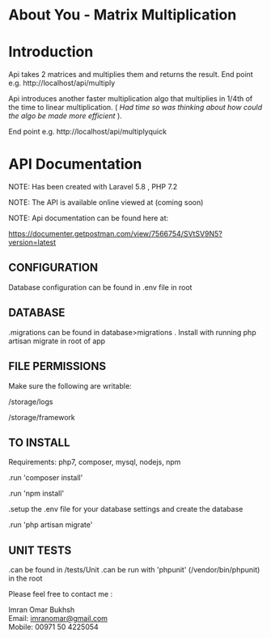 <p align="center">
<h1>About You - Matrix Multiplication</h1>

<p align="center">
    
Introduction
=============

Api takes 2 matrices and multiplies them and returns the result. End point e.g. http://localhost/api/multiply

Api introduces another faster multiplication algo that multiplies in 1/4th of the time to linear multiplication.  (<i> Had time so was thinking about how could the algo be made more efficient</i> ).

End point e.g. http://localhost/api/multiplyquick

API Documentation
=============

NOTE: Has been created with Laravel 5.8 , PHP 7.2

NOTE: The API is available online viewed at (coming soon)

NOTE: Api documentation can be found here at:

https://documenter.getpostman.com/view/7566754/SVtSV9N5?version=latest

CONFIGURATION
-------------
Database configuration can be found in .env file in root

DATABASE
--------
.migrations can be found in database>migrations . Install with running php artisan migrate in root of app

FILE PERMISSIONS
----------------
Make sure the following are writable:

/storage/logs 

/storage/framework

TO INSTALL
----------
Requirements: php7, composer, mysql, nodejs, npm

.run 'composer install'

.run 'npm install'

.setup the .env file for your database settings and create the database

.run 'php artisan migrate'

UNIT TESTS
---------------------------
.can be found in /tests/Unit
.can be run with 'phpunit' (/vendor/bin/phpunit) in the root

</p>

Please feel free to contact me :

Imran Omar Bukhsh<br>
Email: imranomar@gmail.com<br>
Mobile: 00971 50 4225054<br>

